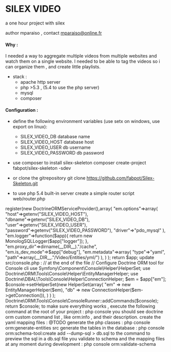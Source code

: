 # SILEX VIDEO

a one hour project with silex

author mparaiso , contact mparaiso@online.fr

#### Why : 
I needed a way to aggregate multiple videos from multiple websites 
and watch them on a single website. I needed to be able to tag the videos so i can organize them , and create little playlists. 

+ stack : 
    + apache http server 
    + php >5.3 , (5.4 to use the php server)
    + mysql
    + composer

#### Configuration :
+ define the following environment variables (use setx on windows, use export on linux):
    + SILEX_VIDEO_DB database name
    + SILEX_VIDEO_HOST database host
    + SILEX_VIDEO_USER db username
    + SILEX_VIDEO_PASSWORD db password

+ use composer to install silex-skeleton
    composer create-project fabpot/silex-skeleton -sdev

+ or clone the gitrepository
    git clone https://github.com/fabpot/Silex-Skeleton.git

+ to use php 5.4 built-in server create a simple router script web/router.php
<?php
//web/router.php
if (isset($_SERVER['SCRIPT_FILENAME'])) {
    return false;
} else {
    require 'index_dev.php';
}
then change dir to web folder and start the built-in server  `php -S localhost:8000 router.php`

### API :

### Database and Models :
we need 
+ a video table to persist video informations
+ a tags table
+ a playlists table
+ a roles table
+ a users table for basic authentication: 
    + only one user authenticated , the SUPER_ADMIN
    + other users can submit video links, all the admins has to do it validate them

videos
+ id
+ title
+ url
+ description
+ link
+ created_at

tags
+ id
+ video_id
+ tagname

users
+ id
+ username
+ email
+ password_salt
+ password_hash
+ created_at
+ updated_at
+ active
+ role_id

roles
+ id
+ label ,not null

playlists
+ id
+ title
+ description
+ image

playlists_videos
+ id
+ playlist_id
+ video_id

we'll use doctrine/orm to deal with our database

update your packages in composer.json

    require:{
            (... other packages ...)
            "doctrine/orm":"2.3.*",
            "mparaiso/silex-extensions":"0.0.*",
            "symfony/yaml":"2.*"
    },
    "repositories":[
        {
            "type":"vcs",
           "url":"https://github.com/Mparaiso/silex-extensions"
        }
    ]

then use the command  `composer update`

it will install doctrine/orm framework and some utilities for Silex, like
the DoctrineORMServiceProvider and MonologSQLLogger for logging db requests

now let's configure doctrine for our application

update src/app.php :

    // end of the file :

    use Mparaiso\Provider\DoctrineORMServiceProvider;
    use Mparaiso\Doctrine\ORM\Logger\MonologSQLLogger;

    $app->register(new DoctrineORMServiceProvider(),array(
        "em.options"=>array(
            "host"=>getenv("SILEX_VIDEO_HOST"),
            "dbname"=>getenv("SILEX_VIDEO_DB"),
            "user"=>getenv("SILEX_VIDEO_USER"),
            "password"=>getenv("SILEX_VIDEO_PASSWORD"),
            "driver"=>"pdo_mysql"
            ),
        "em.logger"=>function($app){
            return new MonologSQLLogger($app["logger"]);
        },
        "em.proxy_dir"=>dirname(__DIR__)."/cache",
        "em.is_dev_mode"=>$app["debug"],
        "em.metadata"=>array(
            "type"=>"yaml",
            "path"=>array(__DIR__."/Video/Entities/yml/")
            ),
        )
    );

    return $app;

update src/console.php :

    // at the end of the file
    // Configure Doctrine ORM tool for Console cli
    use Symfony\Component\Console\Helper\HelperSet;
    use Doctrine\ORM\Tools\Console\Helper\EntityManagerHelper;
    use Doctrine\DBAL\Tools\Console\Helper\ConnectionHelper;
    $em = $app["em"];
    $console->setHelperSet(new HelperSet(array(
        "em" => new EntityManagerHelper($em),
        "db" => new ConnectionHelper($em->getConnection()),
            )
            )
    );
    Doctrine\ORM\Tools\Console\ConsoleRunner::addCommands($console);

    return $console;

to make sure everything works , execute the following command at the root of your project :

    php console 

you should see doctrine orm custom command list , like orm:info , and their description.

create the yaml mapping files : @TODO

generate the php classes : 

    php console orm:generate-entities src

generate the tables in the database : 

    php console orm:schema-tool:create

add --dump-sql > db.sql to the command to preview the sql in a db.sql file

you validate to schema and the mapping files at any moment during development :

    php console orm:validate-schema









